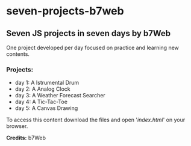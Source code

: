 # seven-projects-b7web
<h2>Seven JS projects in seven days by b7Web</h2>

<p>One project developed per day focused on practice and learning new contents.</p>

<h3>Projects:</h3>
<ul>
  <li>day 1: A Istrumental Drum</li>
  <li>day 2: A Analog Clock</li>
  <li>day 3: A Weather Forecast Searcher</li>
  <li>day 4: A Tic-Tac-Toe</li>
  <li>day 5: A Canvas Drawing</li>
</ul>

<p>To access this content download the files and open '<i>index.html</i>' on your browser.</p>
<b>Credits:</b> b7Web
